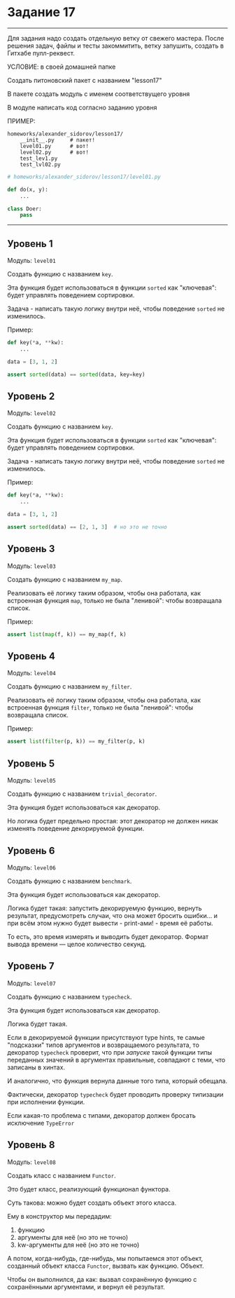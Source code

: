 # Задание 17

---

Для задания надо создать отдельную ветку от свежего мастера.
После решения задач, файлы и тесты закоммитить,
ветку запушить, создать в Гитхабе пулл-реквест.

УСЛОВИЕ: в своей домашней папке

Создать питоновский пакет с названием "lesson17"

В пакете создать модуль с именем соответствущего уровня

В модуле написать код согласно заданию уровня

ПРИМЕР:

```
homeworks/alexander_sidorov/lesson17/
    __init__.py     # пакет!
    level01.py      # вот!
    level02.py      # вот!
    test_lev1.py
    test_lvl02.py
```

```python
# homeworks/alexander_sidorov/lesson17/level01.py

def do(x, y):
    ...

class Doer:
    pass
```

---


## Уровень 1

Модуль: `level01`

Создать функцию с названием `key`.

Эта функция будет использоваться
в функции `sorted` как "ключевая":
будет управлять поведением сортировки.

Задача - написать такую логику внутри неё,
чтобы поведение `sorted` не изменилось.

Пример:

```python
def key(*a, **kw):
    ...

data = [3, 1, 2]

assert sorted(data) == sorted(data, key=key)
```

## Уровень 2

Модуль: `level02`

Создать функцию c названием `key`.

Эта функция будет использоваться
в функции `sorted` как "ключевая":
будет управлять поведением сортировки.

Задача - написать такую логику внутри неё,
чтобы поведение `sorted` не изменилось.

Пример:

```python
def key(*a, **kw):
    ...

data = [3, 1, 2]

assert sorted(data) == [2, 1, 3]  # но это не точно
``` 


## Уровень 3

Модуль: `level03`

Создать функцию c названием `my_map`.

Реализовать её логику таким образом,
чтобы она работала, как встроенная функция `map`,
только не была "ленивой": чтобы возвращала список.

Пример:

```python
assert list(map(f, k)) == my_map(f, k)
``` 


## Уровень 4

Модуль: `level04`

Создать функцию c названием `my_filter`.

Реализовать её логику таким образом,
чтобы она работала, как встроенная функция `filter`,
только не была "ленивой": чтобы возвращала список.

Пример:

```python
assert list(filter(p, k)) == my_filter(p, k)
``` 


## Уровень 5

Модуль: `level05`

Создать функцию c названием `trivial_decorator`.

Эта функция будет использоваться как декоратор.

Но логика будет предельно простая:
этот декоратор не должен никак изменять поведение
декорируемой функции.


## Уровень 6

Модуль: `level06`

Создать функцию c названием `benchmark`.

Эта функция будет использоваться как декоратор.

Логика будет такая:
запустить декорируемую функцию, вернуть результат,
предусмотреть случаи, что она может бросить ошибки...
и при всём этом нужно будет вывести - print-ами! - время её работы.

То есть, это время измерять и выводить будет декоратор.
Формат вывода времени — целое количество секунд.


## Уровень 7

Модуль: `level07`

Создать функцию c названием `typecheck`.

Эта функция будет использоваться как декоратор.

Логика будет такая.

Если в декорируемой функции присутствуют type hints,
те самые "подсказки" типов аргументов и возвращаемого результата,
то декоратор `typecheck` проверит, что при _запуске_
такой функции типы переданных значений в аргументах правильные,
совпадают с теми, что записаны в хинтах.

И аналогично, что функция вернула данные того
типа, который обещала.

Фактически, декоратор `typecheck` будет проводить
проверку типизации при исполнении функции.

Если какая-то проблема с типами, декоратор
должен бросать исключение `TypeError`


## Уровень 8

Модуль: `level08`

Создать класс c названием `Functor`.

Это будет класс, реализующий функционал функтора.

Суть такова: можно будет создать объект этого класса.

Ему в конструктор мы передадим:
1. функцию
2. аргументы для неё (но это не точно)
3. kw-аргументы для неё (но это не точно)

А потом, когда-нибудь, где-нибудь,
мы попытаемся этот объект, созданный объект класса `Functor`,
вызвать как функцию. Объект.

Чтобы он выполнился, да как: вызвал сохранённую
функцию с сохранёнными аргументами, и вернул её
результат.
